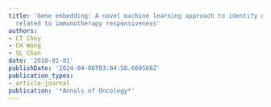 ```yaml
---
title: 'Gene embedding: A novel machine learning approach to identify gene candidates
  related to immunotherapy responsiveness'
authors:
- CT Choy
- CH Wong
- SL Chan
date: '2018-01-01'
publishDate: '2024-04-06T03:04:58.660568Z'
publication_types:
- article-journal
publication: '*Annals of Oncology*'
---
```

